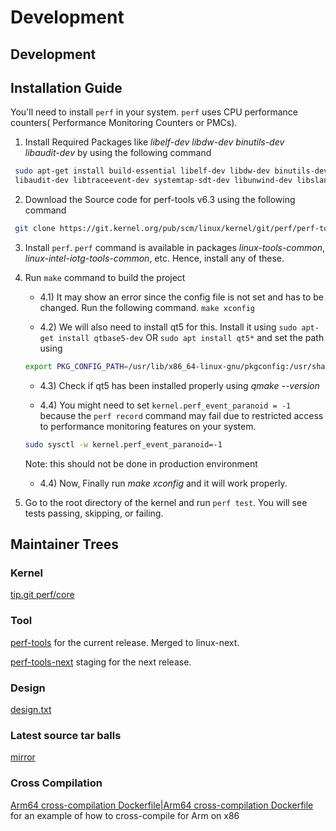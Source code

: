 # Development

## Development

## Installation Guide

You'll need to install `perf` in your system. `perf` uses CPU performance counters( Performance Monitoring Counters or PMCs). 

1) Install Required Packages like *libelf-dev* *libdw-dev* *binutils-dev*  
*libaudit-dev* by using the following command 
```sh
 sudo apt-get install build-essential libelf-dev libdw-dev binutils-dev 
 libaudit-dev libtraceevent-dev systemtap-sdt-dev libunwind-dev libslang2-dev libperl-dev libzstd-dev libbabeltrace-ctf-dev flex bison 
```

2) Download the Source code for perf-tools v6.3 using the following command
```sh
 git clone https://git.kernel.org/pub/scm/linux/kernel/git/perf/perf-tools-next.git/
```

3) Install `perf`. `perf` command is available in packages *linux-tools-common*, *linux-intel-iotg-tools-common*, etc. Hence, install any of these. 

4) Run `make` command to build the project

    - 4.1) It may show an error since the config file is not set and has to be changed. Run the following command.
 `make xconfig` 

    - 4.2) We will also need to install qt5 for this. 
    Install it using `sudo apt-get install qtbase5-dev` OR `sudo apt install qt5*` and set the path using 
    ```sh
    export PKG_CONFIG_PATH=/usr/lib/x86_64-linux-gnu/pkgconfig:/usr/share/pkgconfig
    ```

    - 4.3) Check if qt5 has been installed properly using *qmake --version* 

    - 4.4) You might need to set `kernel.perf_event_paranoid = -1` because the `perf record` command may fail due to restricted access to performance monitoring features on your system.
    ```sh
    sudo sysctl -w kernel.perf_event_paranoid=-1
    ```

    Note: this should not be done in production environment

    - 4.4) Now, Finally run *make xconfig* and it will work properly.

5) Go to the root directory of the kernel and run `perf test`. You will see tests 
passing, skipping, or failing.

## Maintainer Trees

### Kernel

[tip.git perf/core](https://git.kernel.org/pub/scm/linux/kernel/git/tip/tip.git/log/?h=perf/core)

### Tool

[perf-tools](https://git.kernel.org/pub/scm/linux/kernel/git/acme/linux.git/log/?h=perf-tools) for the current release. Merged to linux-next.

[perf-tools-next](https://git.kernel.org/pub/scm/linux/kernel/git/acme/linux.git/log/?h=perf-tools-next) staging for the next release.

### Design

[design.txt](https://git.kernel.org/pub/scm/linux/kernel/git/torvalds/linux.git/tree/tools/perf/design.txt)

### Latest source tar balls

[mirror](https://mirrors.edge.kernel.org/pub/linux/kernel/tools/perf/)

### Cross Compilation

[Arm64 cross-compilation Dockerfile|Arm64 cross-compilation Dockerfile](arm64-cross-compilation-dockerfile.md) for an example of how to cross-compile for Arm on x86
